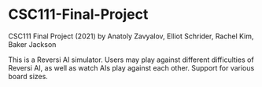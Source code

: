 # CSC111-Final-Project
CSC111 Final Project (2021) by Anatoly Zavyalov, Elliot Schrider, Rachel Kim, Baker Jackson

This is a Reversi AI simulator. Users may play against different difficulties of Reversi AI, as well as watch AIs play against each other. Support for various board sizes.
